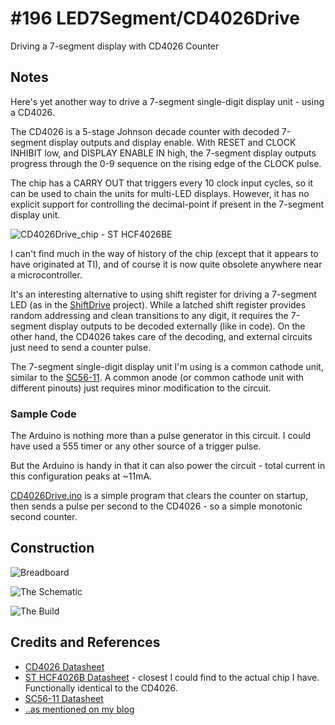 # #196 LED7Segment/CD4026Drive

Driving a 7-segment display with CD4026 Counter


## Notes

Here's yet another way to drive a 7-segment single-digit display unit - using a CD4026.

The CD4026 is a 5-stage Johnson decade counter with decoded 7-segment display outputs and display enable.
With RESET and CLOCK INHIBIT low, and DISPLAY ENABLE IN high, the 7-segment display outputs progress through the 0-9 sequence
on the rising edge of the CLOCK pulse.

The chip has a CARRY OUT that triggers every 10 clock input cycles, so it can be used to chain the units for multi-LED displays.
However, it has no explicit support for controlling the decimal-point if present in the 7-segment display unit.

![CD4026Drive_chip - ST HCF4026BE](./assets/CD4026Drive_chip.jpg?raw=true)

I can't find much in the way of history of the chip (except that it appears to have originated at TI),
and of course it is now quite obsolete anywhere near a microcontroller.

It's an interesting alternative to using shift register for driving a 7-segment LED (as in the
[ShiftDrive](../ShiftDrive) project).
While a latched shift register provides random addressing and clean transitions to any digit,
it requires the 7-segment display outputs to be decoded externally (like in code).
On the other hand, the CD4026 takes care of the decoding, and external circuits just need to send a counter pulse.

The 7-segment single-digit display unit I'm using is a common cathode unit, similar to the [SC56-11](../assets/SC56-11_datasheet.pdf?raw=true).
A common anode (or common cathode unit with different pinouts) just requires minor modification to the circuit.

### Sample Code

The Arduino is nothing more than a pulse generator in this circuit.
I could have used a 555 timer or any other source of a trigger pulse.

But the Arduino is handy in that it can also power the circuit -
total current in this configuration peaks at ~11mA.

[CD4026Drive.ino](./CD4026Drive.ino) is a simple program that clears the counter on startup,
then sends a pulse per second to the CD4026 - so a simple monotonic second counter.

## Construction

![Breadboard](./assets/CD4026Drive_bb.jpg?raw=true)

![The Schematic](./assets/CD4026Drive_schematic.jpg?raw=true)

![The Build](./assets/CD4026Drive_build.jpg?raw=true)

## Credits and References
* [CD4026 Datasheet](https://www.futurlec.com/4000Series/CD4026.shtml)
* [ST HCF4026B Datasheet](http://www.digchip.com/datasheets/parts/datasheet/456/HCF4026-pdf.php) - closest I could find to the actual chip I have. Functionally identical to the CD4026.
* [SC56-11 Datasheet](../assets/SC56-11_datasheet.pdf?raw=true)
* [..as mentioned on my blog](https://blog.tardate.com/2016/03/littlearduinoprojects196-driving-7.html)
